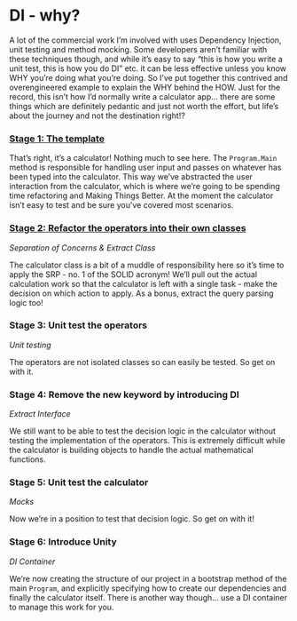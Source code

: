# DI - why?

A lot of the commercial work I’m involved with uses Dependency Injection, unit testing and method mocking.  Some developers aren’t familiar with these techniques though, and while it’s easy to say “this is how you write a unit test, this is how you do DI” etc. it can be less effective unless you know WHY you’re doing what you’re doing.  So I’ve put together this contrived and overengineered example to explain the WHY behind the HOW.  Just for the record, this isn’t how I’d normally write a calculator app… there are some things which are definitely pedantic and just not worth the effort, but life’s about the journey and not the destination right!?

### [Stage 1: The template](https://github.com/foxy1982/calculator/tree/master/Stage-1)

That’s right, it’s a calculator!  Nothing much to see here.  The `Program.Main` method is responsible for handling user input and passes on whatever has been typed into the calculator.  This way we’ve abstracted the user interaction from the calculator, which is where we’re going to be spending time refactoring and Making Things Better.  At the moment the calculator isn’t easy to test and be sure you’ve covered most scenarios.

### [Stage 2: Refactor the operators into their own classes](https://github.com/foxy1982/calculator/tree/master/Stage-2)
*Separation of Concerns & Extract Class*

The calculator class is a bit of a muddle of responsibility here so it’s time to apply the SRP - no. 1 of the SOLID acronym! We’ll pull out the actual calculation work so that the calculator is left with a single task - make the decision on which action to apply.  As a bonus, extract the query parsing logic too!

### Stage 3: Unit test the operators
*Unit testing*

The operators are not isolated classes so can easily be tested.  So get on with it.

### Stage 4: Remove the new keyword by introducing DI
*Extract Interface*

We still want to be able to test the decision logic in the calculator without testing the implementation of the operators.  This is extremely difficult while the calculator is building objects to handle the actual mathematical functions.

### Stage 5: Unit test the calculator
*Mocks*

Now we’re in a position to test that decision logic.  So get on with it!

### Stage 6: Introduce Unity
*DI Container*

We’re now creating the structure of our project in a bootstrap method of the main `Program`, and explicitly specifying how to create our dependencies and finally the calculator itself.  There is another way though… use a DI container to manage this work for you.

